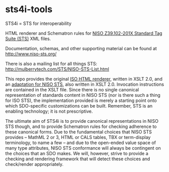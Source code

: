 # sts4i-tools

STS4i = STS for interoperability

HTML renderer and Schematron rules for [NISO Z39.102-201X Standard Tag Suite (STS)](http://www.niso.org/workrooms/sts/) XML files.

Documentation, schemas, and other supporting material can be found at http://www.niso-sts.org/

There is also a mailing list for all things STS: http://mulberrytech.com/STS/NISO-STS-List.html

This repo provides the original [ISO HTML renderer](isosts2html/isosts2html_standalone.xsl), written in XSLT 2.0, and an [adaptation for NISO STS](nisosts2html/nisosts2html.xsl), also written in XSLT 2.0. Invocation instructions are contained in the XSLT file. Since there is no single canonical representation of standards content in NISO STS (nor is there such a thing for ISO STS), the implementation provided is merely a starting point onto which SDO-specific customizations can be built. Remember, STS is an enabling technology; it is not prescriptive.

The ultimate aim of STS4i is to provide canonical representations in NISO STS though, and to provide Schematron rules for checking adherence to these canonical forms. Due to the fundamental choices that NISO STS provides – MathML 2 or 3, HTML or CALS tables, TBX or term-display terminology, to name a few – and due to the open-ended value space of many type attributes, NISO STS conformance will always be contingent on the choices that an SDO makes. We will, however, strive to provide a checking and rendering framework that will detect these choices and check/render appropriately.

